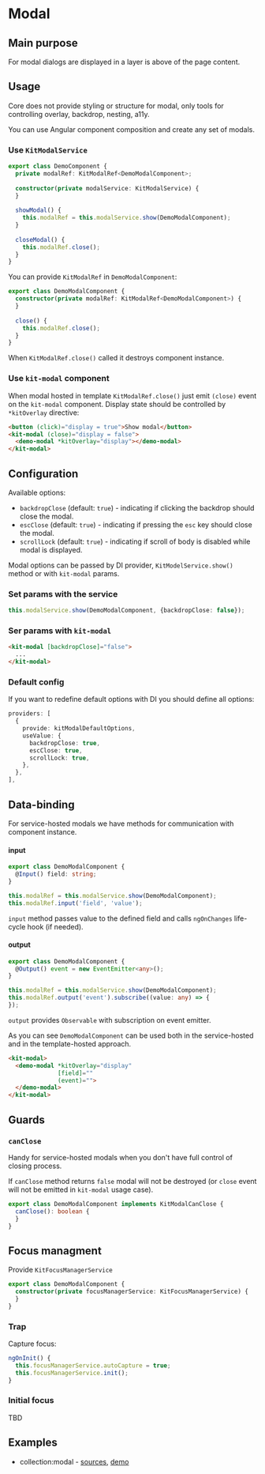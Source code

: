 # Modal

## Main purpose
 
For modal dialogs are displayed in a layer is above of the page content.



## Usage

Core does not provide styling or structure for modal, only tools for controlling overlay, backdrop, nesting, a11y.

You can use Angular component composition and create any set of modals.


### Use `KitModalService`

```typescript
export class DemoComponent {
  private modalRef: KitModalRef<DemoModalComponent>;
  
  constructor(private modalService: KitModalService) {
  }
  
  showModal() {
    this.modalRef = this.modalService.show(DemoModalComponent);
  }
  
  closeModal() {
    this.modalRef.close();
  }
}
```

You can provide `KitModalRef` in `DemoModalComponent`:

```typescript
export class DemoModalComponent {
  constructor(private modalRef: KitModalRef<DemoModalComponent>) {
  }
  
  close() {
    this.modalRef.close();
  }
}
```

When `KitModalRef.close()` called it destroys component instance.


### Use `kit-modal` component

When modal hosted in template `KitModalRef.close()` just emit `(close)` event on the `kit-modal` component. Display state should be controlled by `*kitOverlay` directive:

```html
<button (click)="display = true">Show modal</button>
<kit-modal (close)="display = false">
  <demo-modal *kitOverlay="display"></demo-modal>
</kit-modal>
```



## Configuration

Available options:
  * `backdropClose` (default: `true`) - indicating if clicking the backdrop should close the modal.
  * `escClose` (default: `true`) - indicating if pressing the `esc` key should close the modal.
  * `scrollLock` (default: `true`) - indicating if scroll of body is disabled while modal is displayed.

Modal options can be passed by DI provider, `KitModelService.show()` method or with `kit-modal` params.

### Set params with the service

```typescript
this.modalService.show(DemoModalComponent, {backdropClose: false});
```

### Ser params with `kit-modal`

```html
<kit-modal [backdropClose]="false">
  ...
</kit-modal>
```

### Default config

If you want to redefine default options with DI you should define all options:

```typescript
providers: [
  {
    provide: kitModalDefaultOptions,
    useValue: {
      backdropClose: true,
      escClose: true,
      scrollLock: true,
    },
  },
],
```



## Data-binding

For service-hosted modals we have methods for communication with component instance.

#### input

```typescript
export class DemoModalComponent {
  @Input() field: string;
}
```

```typescript
this.modalRef = this.modalService.show(DemoModalComponent);
this.modalRef.input('field', 'value');
```

`input` method passes value to the defined field and calls `ngOnChanges` life-cycle hook (if needed).

#### output

```typescript
export class DemoModalComponent {
  @Output() event = new EventEmitter<any>();
}
```

```typescript
this.modalRef = this.modalService.show(DemoModalComponent);
this.modalRef.output('event').subscribe((value: any) => {
});
```

`output` provides `Observable` with subscription on event emitter.

As you can see `DemoModalComponent` can be used both in the service-hosted and in the template-hosted approach.

```html
<kit-modal>
  <demo-modal *kitOverlay="display"
              [field]=""
              (event)="">
  </demo-modal>
</kit-modal>
``` 



## Guards

### `canClose`

Handy for service-hosted modals when you don't have full control of closing process.

If `canClose` method returns `false` modal will not be destroyed (or `close` event will not be emitted in `kit-modal` usage case).

```typescript
export class DemoModalComponent implements KitModalCanClose {
  canClose(): boolean {
  }
}
```


## Focus managment

Provide `KitFocusManagerService`

```typescript
export class DemoModalComponent {
  constructor(private focusManagerService: KitFocusManagerService) {
  }
}
```

### Trap

Capture focus:

```typescript
ngOnInit() {
  this.focusManagerService.autoCapture = true;
  this.focusManagerService.init();
}
```

### Initial focus

TBD



## Examples

* collection:modal - [sources](https://github.com/ngx-kit/ngx-kit/tree/master/packages/collection/lib/ui-modal), [demo](https://ngx-kit.com/collection/module/ui-modal)

